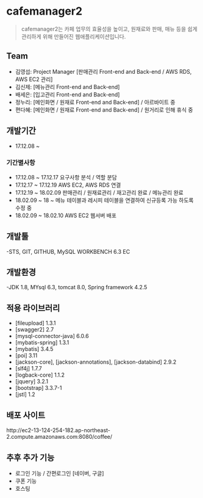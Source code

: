 # cafemanager2
>cafemanager2는 카페 업무의 효율성을 높이고, 원재료와 판매, 매뉴 등을 쉽게 관리하게 위해 만들어진 웹애플리케이션입니다.

## Team
- 김영섭: Project Manager [판매관리 Front-end and Back-end / AWS RDS, AWS EC2 관리]
- 김신제: [메뉴관리 Front-end and Back-end]
- 배세은: [입고관리 Front-end and Back-end]
- 정누리: [메인화면 / 원재료 Front-end and Back-end] / 아르바이트 중
- 편다혜: [메인화면 / 원재료 Front-end and Back-end] / 원거리로 인해 휴식 중

## 개발기간
- 17.12.08 ~
### 기간별사항
- 17.12.08 ~ 17.12.17 요구사항 분석 / 역할 분담
- 17.12.17 ~ 17.12.19 AWS EC2, AWS RDS 연결
- 17.12.19 ~ 18.02.09 판매관리 / 원재료관리 / 재고관리 완료 / 메뉴관리 완료
- 18.02.09 ~ 18 ~ 메뉴 테이블과 레시피 테이블을 연결하여 신규등록 가능 하도록 수정 중
- 18.02.09 ~ 18.02.10 AWS EC2 웹서버 배포

## 개발툴
-STS, GIT, GITHUB, MySQL WORKBENCH 6.3 EC

## 개발환경
-JDK 1.8, MYsql 6.3, tomcat 8.0, Spring framework 4.2.5

## 적용 라이브러리
- [fileupload] 1.3.1
- [swagger2] 2.7
- [mysql-connector-java] 6.0.6
- [mybatis-spring] 1.3.1
- [mybatis] 3.4.5
- [poi] 3.11
- [jackson-core], [jackson-annotations], [jackson-databind] 2.9.2
- [slf4j] 1.7.7
- [logback-core] 1.1.2
- [jquery] 3.2.1
- [bootstrap] 3.3.7-1
- [jstl] 1.2

## 배포 사이트
<link>http://ec2-13-124-254-182.ap-northeast-2.compute.amazonaws.com:8080/coffee/<link>

## 추후 추가 기능
- 로그인 기능 /  간편로그인 [네이버, 구글]
- 쿠폰 기능
- 호스팅 


